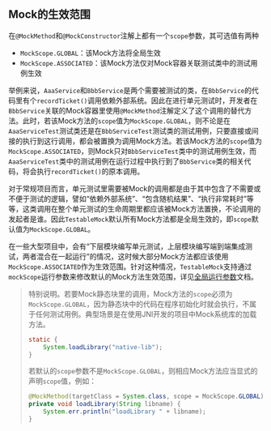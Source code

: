 Mock的生效范围
---

在`@MockMethod`和`@MockConstructor`注解上都有一个`scope`参数，其可选值有两种

- `MockScope.GLOBAL`：该Mock方法将全局生效
- `MockScope.ASSOCIATED`：该Mock方法仅对Mock容器关联测试类中的测试用例生效

举例来说，`AaaService`和`BbbService`是两个需要被测试的类，在`BbbService`的代码里有个`recordTicket()`调用依赖外部系统。因此在进行单元测试时，开发者在`BbbService`关联的Mock容器里使用`@MockMethod`注解定义了这个调用的替代方法。此时，若该Mock方法的`scope`值为`MockScope.GLOBAL`，则不论是在`AaaServiceTest`测试类还是在`BbbServiceTest`测试类的测试用例，只要直接或间接的执行到这行调用，都会被置换为调用Mock方法。若该Mock方法的`scope`值为`MockScope.ASSOCIATED`，则Mock只对`BbbServiceTest`类中的测试用例生效，而`AaaServiceTest`类中的测试用例在运行过程中执行到了`BbbService`类的相关代码，将会执行`recordTicket()`的原本调用。

对于常规项目而言，单元测试里需要被Mock的调用都是由于其中包含了不需要或不便于测试的逻辑，譬如“依赖外部系统”、“包含随机结果”、“执行非常耗时”等等，这类调用在整个单元测试的生命周期里都应该被Mock方法置换，不论调用的发起者是谁。因此`TestableMock`默认所有Mock方法都是全局生效的，即`scope`默认值为`MockScope.GLOBAL`。

在一些大型项目中，会有“下层模块编写单元测试，上层模块编写端到端集成测试，两者混合在一起运行”的情况，这时候大部分Mock方法都应该使用`MockScope.ASSOCIATED`作为生效范围。针对这种情况，`TestableMock`支持通过`mockScope`运行参数来修改默认的Mock方法生效范围，详见[全局运行参数](zh-cn/doc/javaagent-args.md)文档。

> 特别说明。若要Mock静态块里的调用，Mock方法的`scope`必须为`MockScope.GLOBAL`，因为静态块中的代码在程序初始化时就会执行，不属于任何测试用例。典型场景是在使用JNI开发的项目中Mock系统库的加载方法。
> ```java
> static {
>     System.loadLibrary("native-lib");
> }
> ```
> 若默认的`scope`参数不是`MockScope.GLOBAL`，则相应Mock方法应当显式的声明`scope`值，例如：
> ```java
> @MockMethod(targetClass = System.class, scope = MockScope.GLOBAL)
> private void loadLibrary(String libname) {
>     System.err.println("loadLibrary " + libname);
> }
> ```